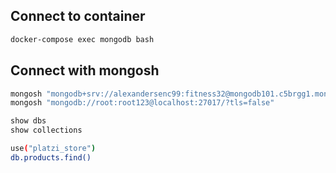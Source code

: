 ## Connect to container

```sh
docker-compose exec mongodb bash
```

## Connect with mongosh

```sh
mongosh "mongodb+srv://alexandersenc99:fitness32@mongodb101.c5brgg1.mongodb.net/"
mongosh "mongodb://root:root123@localhost:27017/?tls=false"
```

```sh
show dbs
show collections
```

```sh
use("platzi_store")
db.products.find()
```

